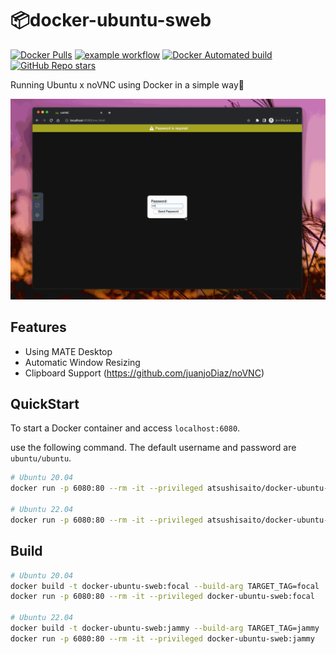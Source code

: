 # :package:docker-ubuntu-sweb

[![Docker Pulls](https://img.shields.io/docker/pulls/atsushisaito/docker-ubuntu-sweb)](https://hub.docker.com/r/atsushisaito/docker-ubuntu-sweb)
[![example workflow](https://github.com/AtsushiSaito/docker-ubuntu-sweb/actions/workflows/build.yml/badge.svg)](https://github.com/AtsushiSaito/docker-ubuntu-sweb/actions)
[![Docker Automated build](https://img.shields.io/docker/automated/atsushisaito/docker-ubuntu-sweb)](https://hub.docker.com/r/atsushisaito/docker-ubuntu-sweb)
[![GitHub Repo stars](https://img.shields.io/github/stars/AtsushiSaito/docker-ubuntu-sweb?style=social)](https://github.com/AtsushiSaito/docker-ubuntu-sweb/stargazers)

Running Ubuntu x noVNC using Docker in a simple way:tada:

![Demo](https://github.com/AtsushiSaito/docker-ubuntu-sweb/blob/readme_assets/images/demo.gif?raw=true)

## Features

- Using MATE Desktop
- Automatic Window Resizing
- Clipboard Support (https://github.com/juanjoDiaz/noVNC)

## QuickStart

To start a Docker container and access `localhost:6080`.

use the following command. The default username and password are `ubuntu/ubuntu`.

```sh
# Ubuntu 20.04
docker run -p 6080:80 --rm -it --privileged atsushisaito/docker-ubuntu-sweb:focal

# Ubuntu 22.04
docker run -p 6080:80 --rm -it --privileged atsushisaito/docker-ubuntu-sweb:jammy
```

## Build

```sh
# Ubuntu 20.04
docker build -t docker-ubuntu-sweb:focal --build-arg TARGET_TAG=focal .
docker run -p 6080:80 --rm -it --privileged docker-ubuntu-sweb:focal

# Ubuntu 22.04
docker build -t docker-ubuntu-sweb:jammy --build-arg TARGET_TAG=jammy .
docker run -p 6080:80 --rm -it --privileged docker-ubuntu-sweb:jammy
